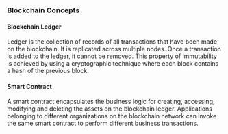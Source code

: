 ### Blockchain Concepts

#### Blockchain Ledger

Ledger is the collection of records of all transactions that have been made on the blockchain.
It is replicated across multiple nodes.
Once a transaction is added to the ledger, it cannot be removed.
This property of immutability is achieved by using a cryptographic technique where each block contains a hash of the previous block.

#### Smart Contract

A smart contract encapsulates the business logic for creating, accessing, modifying and deleting the assets on the blockchain ledger.
Applications belonging to different organizations on the blockchain network can invoke the same smart contract to perform different business transactions.



